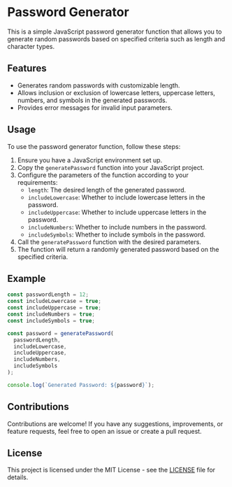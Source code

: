 # Password Generator

This is a simple JavaScript password generator function that allows you to generate random passwords based on specified criteria such as length and character types.

## Features

- Generates random passwords with customizable length.
- Allows inclusion or exclusion of lowercase letters, uppercase letters, numbers, and symbols in the generated passwords.
- Provides error messages for invalid input parameters.

## Usage

To use the password generator function, follow these steps:

1. Ensure you have a JavaScript environment set up.
2. Copy the `generatePassword` function into your JavaScript project.
3. Configure the parameters of the function according to your requirements:
   - `length`: The desired length of the generated password.
   - `includeLowercase`: Whether to include lowercase letters in the password.
   - `includeUppercase`: Whether to include uppercase letters in the password.
   - `includeNumbers`: Whether to include numbers in the password.
   - `includeSymbols`: Whether to include symbols in the password.
4. Call the `generatePassword` function with the desired parameters.
5. The function will return a randomly generated password based on the specified criteria.

## Example

```javascript
const passwordLength = 12;
const includeLowercase = true;
const includeUppercase = true;
const includeNumbers = true;
const includeSymbols = true;

const password = generatePassword(
  passwordLength,
  includeLowercase,
  includeUppercase,
  includeNumbers,
  includeSymbols
);

console.log(`Generated Password: ${password}`);
```

## Contributions

Contributions are welcome! If you have any suggestions, improvements, or feature requests, feel free to open an issue or create a pull request.

## License

This project is licensed under the MIT License - see the [LICENSE](LICENSE) file for details.
